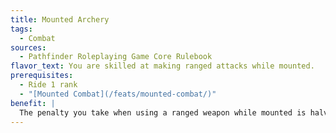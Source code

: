 ```yaml
---
title: Mounted Archery
tags:
  - Combat
sources:
  - Pathfinder Roleplaying Game Core Rulebook
flavor_text: You are skilled at making ranged attacks while mounted.
prerequisites:
  - Ride 1 rank
  - "[Mounted Combat](/feats/mounted-combat/)"
benefit: |
  The penalty you take when using a ranged weapon while mounted is halved: --2 instead of --4 if your mount is taking a double move, and --4 instead of --8 if your mount is running.
---
```


